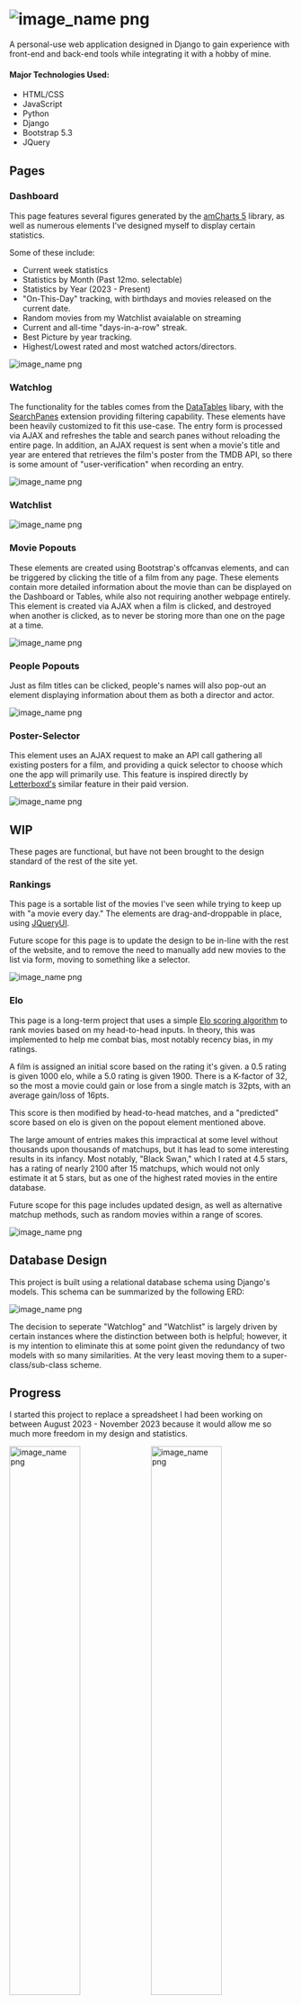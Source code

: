 # <img src="./previewImg/logo.png" alt="image_name png" />

A personal-use web application designed in Django to gain experience with front-end and back-end tools while integrating it with a hobby of mine.

#### Major Technologies Used:
- HTML/CSS
- JavaScript
- Python
- Django
- Bootstrap 5.3
- JQuery

## Pages

### Dashboard
This page features several figures generated by the [amCharts 5](https://www.amcharts.com/) library, as well as numerous elements I've designed myself to display certain statistics.

Some of these include:
- Current week statistics
- Statistics by Month (Past 12mo. selectable)
- Statistics by Year (2023 - Present)
- "On-This-Day" tracking, with birthdays and movies released on the current date.
- Random movies from my Watchlist avaialable on streaming
- Current and all-time "days-in-a-row" streak.
- Best Picture by year tracking.
- Highest/Lowest rated and most watched actors/directors.

<img src="./previewImg/Dashboard.png" alt="image_name png" />

### Watchlog
The functionality for the tables comes from the [DataTables](https://datatables.net/) libary, with the [SearchPanes](https://datatables.net/extensions/searchpanes/) extension providing filtering capability. These elements have been heavily customized to fit this use-case. The entry form is processed via AJAX and refreshes the table and search panes without reloading the entire page. In addition, an AJAX request is sent when a movie's title and year are entered that retrieves the film's poster from the TMDB API, so there is some amount of "user-verification" when recording an entry.

<img src="./previewImg/Watchlog.png" alt="image_name png" />

### Watchlist
<img src="./previewImg/Watchlist.png" alt="image_name png" />

### Movie Popouts
These elements are created using Bootstrap's offcanvas elements, and can be triggered by clicking the title of a film from any page. These elements contain more detailed information about the movie than can be displayed on the Dashboard or Tables, while also not requiring another webpage entirely. This element is created via AJAX when a film is clicked, and destroyed when another is clicked, as to never be storing more than one on the page at a time.

<img src="./previewImg/Offcanvas.png" alt="image_name png" />

### People Popouts
Just as film titles can be clicked, people's names will also pop-out an element displaying information about them as both a director and actor.

<img src="./previewImg/Offcanvas_People.png" alt="image_name png" />

### Poster-Selector
This element uses an AJAX request to make an API call gathering all existing posters for a film, and providing a quick selector to choose which one the app will primarily use. This feature is inspired directly by [Letterboxd's](https://letterboxd.com/) similar feature in their paid version.

<img src="./previewImg/Poster-Selector.png" alt="image_name png" />

## WIP

These pages are functional, but have not been brought to the design standard of the rest of the site yet.

### Rankings
This page is a sortable list of the movies I've seen while trying to keep up with "a movie every day." The elements are drag-and-droppable in place, using [JQueryUI](https://jqueryui.com/sortable/#default). 

Future scope for this page is to update the design to be in-line with the rest of the website, and to remove the need to manually add new movies to the list via form, moving to something like a selector.

<img src="./previewImg/Rankings.png" alt="image_name png" />

### Elo
This page is a long-term project that uses a simple [Elo scoring algorithm](https://en.wikipedia.org/wiki/Elo_rating_system) to rank movies based on my head-to-head inputs. In theory, this was implemented to help me combat bias, most notably recency bias, in my ratings. 

A film is assigned an initial score based on the rating it's given. a 0.5 rating is given 1000 elo, while a 5.0 rating is given 1900. There is a K-factor of 32, so the most a movie could gain or lose from a single match is 32pts, with an average gain/loss of 16pts. 

This score is then modified by head-to-head matches, and a "predicted" score based on elo is given on the popout element mentioned above. 

The large amount of entries makes this impractical at some level without thousands upon thousands of matchups, but it has lead to some interesting results in its infancy. Most notably, "Black Swan," which I rated at 4.5 stars, has a rating of nearly 2100 after 15 matchups, which would not only estimate it at 5 stars, but as one of the highest rated movies in the entire database.

Future scope for this page includes updated design, as well as alternative matchup methods, such as random movies within a range of scores.

<img src="./previewImg/Elo.png" alt="image_name png" />


## Database Design

This project is built using a relational database schema using Django's models. This schema can be summarized by the following ERD:




<img src="./previewImg/Current_ERD.png" alt="image_name png" />

The decision to seperate "Watchlog" and "Watchlist" is largely driven by certain instances where the distinction between both is helpful; however, it is my intention to eliminate this at some point given the redundancy of two models with so many similarities. At the very least moving them to a super-class/sub-class scheme.

## Progress
I started this project to replace a spreadsheet I had been working on between August 2023 - November 2023 because it would allow me so much more freedom in my design and statistics.

<p float="left">
    <img width="50%" src="./previewImg/Spreadsheet.png" alt="image_name png" /><img width="50%" src="./previewImg/Spreadsheet2.png" alt="image_name png" />
    <img width="50%" src="./previewImg/Spreadsheet3.png" alt="image_name png" /><img width="50%" src="./previewImg/Spreadsheet4.png" alt="image_name png" />
</p>

I began working on this project in December 2023, and had a "working" Dashboard and Watchlog page by 12/31/2023.

<p float="left">
    <img width="50%" src="./previewImg/Dashboard-12-31-2023.png" alt="image_name png" /><img width="50%" src="./previewImg/Watchlog-12-31-2023.png" alt="image_name png" />
</p>

These have seen substantially overhauled, of course, and were re-designed heavily by 01/24/2024, with the addition of a few new features as well.

<p float="left">
    <img width="50%" src="./previewImg/Dashboard-01-24-2024.png" alt="image_name png" /><img width="50%" src="./previewImg/Watchlog-01-24-2024.png" alt="image_name png" />
    <img width="50%" src="./previewImg/Rankings-01-24-2024.png" alt="image_name png" /><img width="50%" src="./previewImg/Offcanvas-01-24-2024.png" alt="image_name png" />
</p>

The version detailed in the rest of this page is the current updates, as of 02/17/2024.